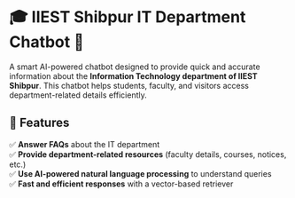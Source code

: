 # 🎓 IIEST Shibpur IT Department Chatbot 💬  

A smart AI-powered chatbot designed to provide quick and accurate information about the **Information Technology department of IIEST Shibpur**. This chatbot helps students, faculty, and visitors access department-related details efficiently.  

## 🚀 Features  

✅ **Answer FAQs** about the IT department  
✅ **Provide department-related resources** (faculty details, courses, notices, etc.)  
✅ **Use AI-powered natural language processing** to understand queries  
✅ **Fast and efficient responses** with a vector-based retriever  
